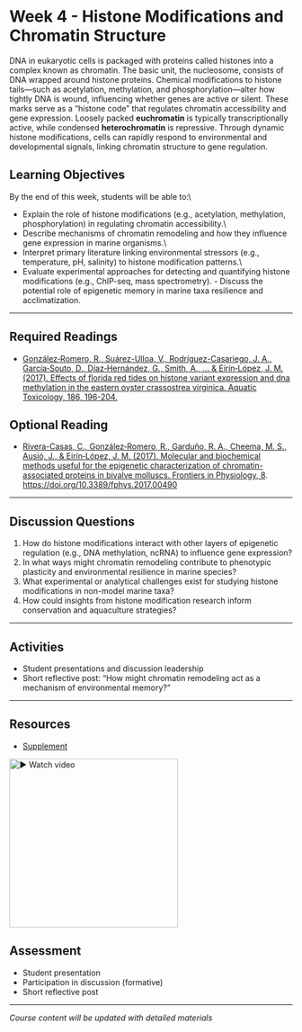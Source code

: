 # Week 4 - Histone Modifications and Chromatin Structure

DNA in eukaryotic cells is packaged with proteins called histones into a complex known as chromatin. The basic unit, the nucleosome, consists of DNA wrapped around histone proteins. Chemical modifications to histone tails—such as acetylation, methylation, and phosphorylation—alter how tightly DNA is wound, influencing whether genes are active or silent. These marks serve as a “histone code” that regulates chromatin accessibility and gene expression. Loosely packed **euchromatin** is typically transcriptionally active, while condensed **heterochromatin** is repressive. Through dynamic histone modifications, cells can rapidly respond to environmental and developmental signals, linking chromatin structure to gene regulation.

## Learning Objectives

By the end of this week, students will be able to:\
- Explain the role of histone modifications (e.g., acetylation, methylation, phosphorylation) in regulating chromatin accessibility.\
- Describe mechanisms of chromatin remodeling and how they influence gene expression in marine organisms.\
- Interpret primary literature linking environmental stressors (e.g., temperature, pH, salinity) to histone modification patterns.\
- Evaluate experimental approaches for detecting and quantifying histone modifications (e.g., ChIP-seq, mass spectrometry). - Discuss the potential role of epigenetic memory in marine taxa resilience and acclimatization.

------------------------------------------------------------------------


## Required Readings

-   [González‐Romero, R., Suárez-Ulloa, V., Rodríguez-Casariego, J. A., García‐Souto, D., Díaz‐Hernández, G., Smith, A., … & Eirín‐López, J. M. (2017). Effects of florida red tides on histone variant expression and dna methylation in the eastern oyster crassostrea virginica. Aquatic Toxicology, 186, 196-204.](1-s2.0-S0166445X17300760-am.pdf)

## Optional Reading

-   [Rivera-Casas, C., González‐Romero, R., Garduño, R. A., Cheema, M. S., Ausió, J., & Eirín‐López, J. M. (2017). Molecular and biochemical methods useful for the epigenetic characterization of chromatin-associated proteins in bivalve molluscs. Frontiers in Physiology, 8](fphys-08-00490.pdf). <https://doi.org/10.3389/fphys.2017.00490>

------------------------------------------------------------------------

## Discussion Questions

1.  How do histone modifications interact with other layers of epigenetic regulation (e.g., DNA methylation, ncRNA) to influence gene expression?
2.  In what ways might chromatin remodeling contribute to phenotypic plasticity and environmental resilience in marine species?
3.  What experimental or analytical challenges exist for studying histone modifications in non-model marine taxa?
4.  How could insights from histone modification research inform conservation and aquaculture strategies?

------------------------------------------------------------------------

## Activities

-   Student presentations and discussion leadership
-   Short reflective post: “How might chromatin remodeling act as a mechanism of environmental memory?”

------------------------------------------------------------------------

## Resources

-   [Supplement](week-04-supplement.md)

[<img src="thumbnail.png" alt="▶️ Watch video" width="300"/>](http://gannet.fish.washington.edu/seashell/snaps/Oyster_s_Epigenetic_Warning.mp4)

## Assessment

-   Student presentation
-   Participation in discussion (formative)
-   Short reflective post

------------------------------------------------------------------------

*Course content will be updated with detailed materials*
